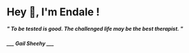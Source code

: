 <h1 title="head"> Hey 👋, I'm Endale !</h1>

**<h5><i>" To be tested is good. The challenged life may be the best therapist. "</i></h5>**

*<b>___ Gail Sheehy ___</b>*
